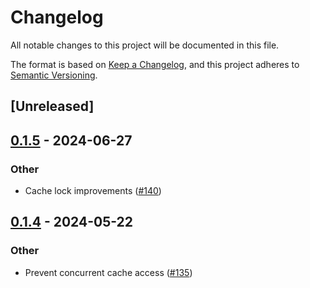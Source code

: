 # Changelog
All notable changes to this project will be documented in this file.

The format is based on [Keep a Changelog](https://keepachangelog.com/en/1.0.0/),
and this project adheres to [Semantic Versioning](https://semver.org/spec/v2.0.0.html).

## [Unreleased]

## [0.1.5](https://github.com/coralogix/protofetch/compare/v0.1.4...v0.1.5) - 2024-06-27

### Other
- Cache lock improvements ([#140](https://github.com/coralogix/protofetch/pull/140))

## [0.1.4](https://github.com/coralogix/protofetch/compare/v0.1.3...v0.1.4) - 2024-05-22

### Other
- Prevent concurrent cache access ([#135](https://github.com/coralogix/protofetch/pull/135))
